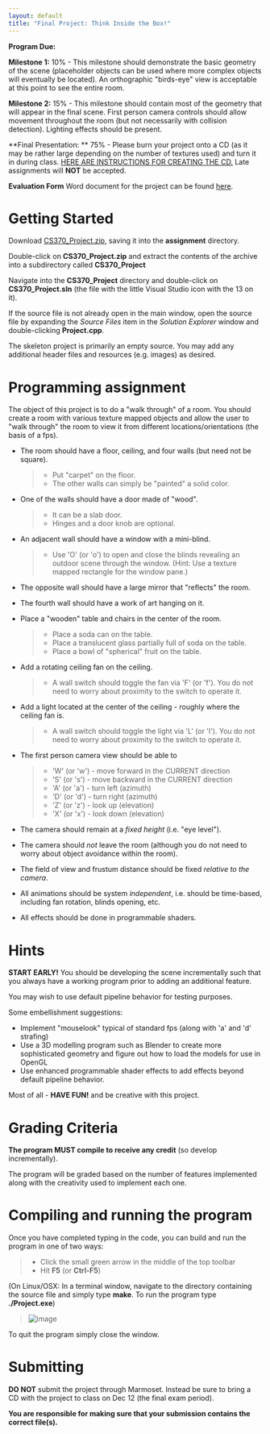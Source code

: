 ```yaml
---
layout: default
title: "Final Project: Think Inside the Box!"
---
```


**Program Due:**

**Milestone 1:**  10% - This milestone should demonstrate the basic geometry of the scene (placeholder objects can be used where more complex objects will eventually be located). An orthographic "birds-eye" view is acceptable at this point to see the entire room.

**Milestone 2:**  15% - This milestone should contain most of the geometry that will appear in the final scene. First person camera controls should allow movement throughout the room (but not necessarily with collision detection). Lighting effects should be present.

**Final Presentation: ** 75% - Please burn your project onto a CD (as it may be rather large depending on the number of textures used) and turn it in during class. [HERE ARE INSTRUCTIONS FOR CREATING THE CD.](ProjectSubmit.html) Late assignments will **NOT** be accepted.

**Evaluation Form** Word document for the project can be found [here](CS370_Final_Project_eval.docx).

Getting Started
===============

Download [CS370\_Project.zip](src/CS370_Project.zip), saving it into the **assignment** directory.

Double-click on **CS370\_Project.zip** and extract the contents of the archive into a subdirectory called **CS370\_Project**

Navigate into the **CS370\_Project** directory and double-click on **CS370\_Project.sln** (the file with the little Visual Studio icon with the 13 on it).

If the source file is not already open in the main window, open the source file by expanding the *Source Files* item in the *Solution Explorer* window and double-clicking **Project.cpp**.

The skeleton project is primarily an empty source. You may add any additional header files and resources (e.g. images) as desired.

Programming assignment
======================

The object of this project is to do a "walk through" of a room. You should create a room with various texture mapped objects and allow the user to "walk through" the room to view it from different locations/orientations (the basis of a fps).

-   The room should have a floor, ceiling, and four walls (but need not be square).

    > -   Put "carpet" on the floor.
    > -   The other walls can simply be "painted" a solid color.

-   One of the walls should have a door made of "wood".

    > -   It can be a slab door.
    > -   Hinges and a door knob are optional.

-   An adjacent wall should have a window with a mini-blind.

    > -   Use 'O' (or 'o') to open and close the blinds revealing an outdoor scene through the window. (Hint: Use a texture mapped rectangle for the window pane.)

-   The opposite wall should have a large mirror that "reflects" the room.
-   The fourth wall should have a work of art hanging on it.
-   Place a "wooden" table and chairs in the center of the room.

    > -   Place a soda can on the table.
    > -   Place a translucent glass partially full of soda on the table.
    > -   Place a bowl of "spherical" fruit on the table.

-   Add a rotating ceiling fan on the ceiling.

    > -   A wall switch should toggle the fan via 'F' (or 'f'). You do not need to worry about proximity to the switch to operate it.

-   Add a light located at the center of the ceiling - roughly where the ceiling fan is.

    > -   A wall switch should toggle the light via 'L' (or 'l'). You do not need to worry about proximity to the switch to operate it.

-   The first person camera view should be able to

    > -   'W' (or 'w') - move forward in the CURRENT direction
    > -   'S' (or 's') - move backward in the CURRENT direction
    > -   'A' (or 'a') - turn left (azimuth)
    > -   'D' (or 'd') - turn right (azimuth)
    > -   'Z' (or 'z') - look up (elevation)
    > -   'X' (or 'x') - look down (elevation)

-   The camera should remain at a *fixed height* (i.e. "eye level").
-   The camera should *not* leave the room (although you do not need to worry about object avoidance within the room).
-   The field of view and frustum distance should be fixed *relative to the camera*.
-   All animations should be system *independent*, i.e. should be time-based, including fan rotation, blinds opening, etc.
-   All effects should be done in programmable shaders.

Hints
=====

**START EARLY!** You should be developing the scene incrementally such that you always have a working program prior to adding an additional feature.

You may wish to use default pipeline behavior for testing purposes.

Some embellishment suggestions:

-   Implement "mouselook" typical of standard fps (along with 'a' and 'd' strafing)
-   Use a 3D modelling program such as Blender to create more sophisticated geometry and figure out how to load the models for use in OpenGL
-   Use enhanced programmable shader effects to add effects beyond default pipeline behavior.

Most of all - **HAVE FUN!** and be creative with this project.

Grading Criteria
================

**The program MUST compile to receive any credit** (so develop incrementally).

The program will be graded based on the number of features implemented along with the creativity used to implement each one.

Compiling and running the program
=================================

Once you have completed typing in the code, you can build and run the program in one of two ways:

> -   Click the small green arrow in the middle of the top toolbar
> -   Hit **F5** (or **Ctrl-F5**)

(On Linux/OSX: In a terminal window, navigate to the directory containing the source file and simply type **make**. To run the program type **./Project.exe**)

> ![image](images/project/House.png)

To quit the program simply close the window.

Submitting
==========

**DO NOT** submit the project through Marmoset. Instead be sure to bring a CD with the project to class on Dec 12 (the final exam period).

**You are responsible for making sure that your submission contains the correct file(s).**

